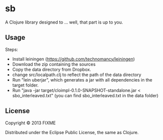 # sb

A Clojure library designed to ... well, that part is up to you.

## Usage

Steps:
* Install leiningen (https://github.com/technomancy/leiningen)
* Download the zip containing the sources
* Copy the data directory from Dropbox.
* change src/localpath.clj to reflect the path of the data directory
* Run "lein uberjar", which generates a jar with all dependencies in the target folder.
* Run "java -jar target/cloimpl-0.1.0-SNAPSHOT-standalone.jar < sbo_interleaved.txt" (you can find sbo_interleaved.txt in the data folder)

## License

Copyright © 2013 FIXME

Distributed under the Eclipse Public License, the same as Clojure.

